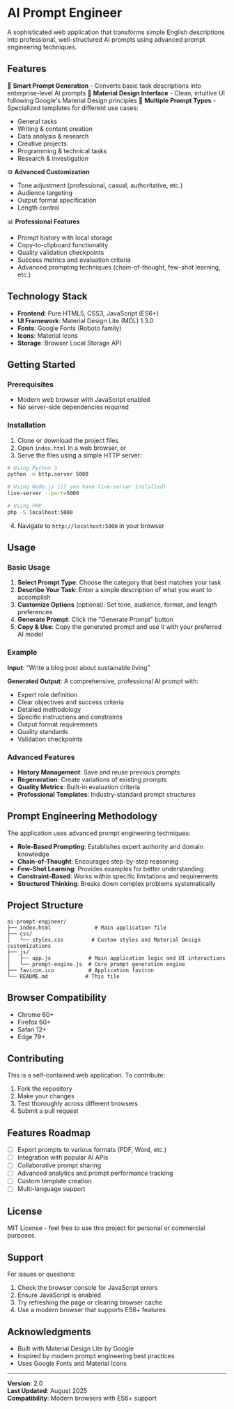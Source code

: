 # AI Prompt Engineer

A sophisticated web application that transforms simple English descriptions into professional, well-structured AI prompts using advanced prompt engineering techniques.

## Features

🎯 **Smart Prompt Generation** - Converts basic task descriptions into enterprise-level AI prompts
🎨 **Material Design Interface** - Clean, intuitive UI following Google's Material Design principles
🔧 **Multiple Prompt Types** - Specialized templates for different use cases:
- General tasks
- Writing & content creation
- Data analysis & research
- Creative projects
- Programming & technical tasks
- Research & investigation

⚙️ **Advanced Customization**
- Tone adjustment (professional, casual, authoritative, etc.)
- Audience targeting
- Output format specification
- Length control

📊 **Professional Features**
- Prompt history with local storage
- Copy-to-clipboard functionality
- Quality validation checkpoints
- Success metrics and evaluation criteria
- Advanced prompting techniques (chain-of-thought, few-shot learning, etc.)

## Technology Stack

- **Frontend**: Pure HTML5, CSS3, JavaScript (ES6+)
- **UI Framework**: Material Design Lite (MDL) 1.3.0
- **Fonts**: Google Fonts (Roboto family)
- **Icons**: Material Icons
- **Storage**: Browser Local Storage API

## Getting Started

### Prerequisites

- Modern web browser with JavaScript enabled
- No server-side dependencies required

### Installation

1. Clone or download the project files
2. Open `index.html` in a web browser, or
3. Serve the files using a simple HTTP server:

```bash
# Using Python 3
python -m http.server 5000

# Using Node.js (if you have live-server installed)
live-server --port=5000

# Using PHP
php -S localhost:5000
```

4. Navigate to `http://localhost:5000` in your browser

## Usage

### Basic Usage

1. **Select Prompt Type**: Choose the category that best matches your task
2. **Describe Your Task**: Enter a simple description of what you want to accomplish
3. **Customize Options** (optional): Set tone, audience, format, and length preferences
4. **Generate Prompt**: Click the "Generate Prompt" button
5. **Copy & Use**: Copy the generated prompt and use it with your preferred AI model

### Example

**Input**: "Write a blog post about sustainable living"

**Generated Output**: A comprehensive, professional AI prompt with:
- Expert role definition
- Clear objectives and success criteria
- Detailed methodology
- Specific instructions and constraints
- Output format requirements
- Quality standards
- Validation checkpoints

### Advanced Features

- **History Management**: Save and reuse previous prompts
- **Regeneration**: Create variations of existing prompts
- **Quality Metrics**: Built-in evaluation criteria
- **Professional Templates**: Industry-standard prompt structures

## Prompt Engineering Methodology

The application uses advanced prompt engineering techniques:

- **Role-Based Prompting**: Establishes expert authority and domain knowledge
- **Chain-of-Thought**: Encourages step-by-step reasoning
- **Few-Shot Learning**: Provides examples for better understanding
- **Constraint-Based**: Works within specific limitations and requirements
- **Structured Thinking**: Breaks down complex problems systematically

## Project Structure

```
ai-prompt-engineer/
├── index.html              # Main application file
├── css/
│   └── styles.css         # Custom styles and Material Design customizations
├── js/
│   ├── app.js            # Main application logic and UI interactions
│   └── prompt-engine.js  # Core prompt generation engine
├── favicon.ico           # Application favicon
└── README.md            # This file
```

## Browser Compatibility

- Chrome 60+
- Firefox 60+
- Safari 12+
- Edge 79+

## Contributing

This is a self-contained web application. To contribute:

1. Fork the repository
2. Make your changes
3. Test thoroughly across different browsers
4. Submit a pull request

## Features Roadmap

- [ ] Export prompts to various formats (PDF, Word, etc.)
- [ ] Integration with popular AI APIs
- [ ] Collaborative prompt sharing
- [ ] Advanced analytics and prompt performance tracking
- [ ] Custom template creation
- [ ] Multi-language support

## License

MIT License - feel free to use this project for personal or commercial purposes.

## Support

For issues or questions:
1. Check the browser console for JavaScript errors
2. Ensure JavaScript is enabled
3. Try refreshing the page or clearing browser cache
4. Use a modern browser that supports ES6+ features

## Acknowledgments

- Built with Material Design Lite by Google
- Inspired by modern prompt engineering best practices
- Uses Google Fonts and Material Icons

---

**Version**: 2.0  
**Last Updated**: August 2025  
**Compatibility**: Modern browsers with ES6+ support